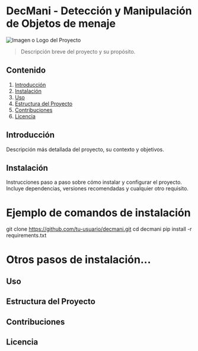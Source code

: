 # DecMani - Detección y Manipulación de Objetos de menaje

![Imagen o Logo del Proyecto](url_de_la_imagen)

> Descripción breve del proyecto y su propósito.

## Contenido

1. [Introducción](#introducción)
2. [Instalación](#instalación)
3. [Uso](#uso)
4. [Estructura del Proyecto](#estructura-del-proyecto)
5. [Contribuciones](#contribuciones)
6. [Licencia](#licencia)

## Introducción

Descripción más detallada del proyecto, su contexto y objetivos.

## Instalación

Instrucciones paso a paso sobre cómo instalar y configurar el proyecto. Incluye dependencias, versiones recomendadas y cualquier otro requisito.

# Ejemplo de comandos de instalación
git clone https://github.com/tu-usuario/decmani.git
cd decmani
pip install -r requirements.txt
# Otros pasos de instalación...

## Uso

## Estructura del Proyecto

## Contribuciones

## Licencia
